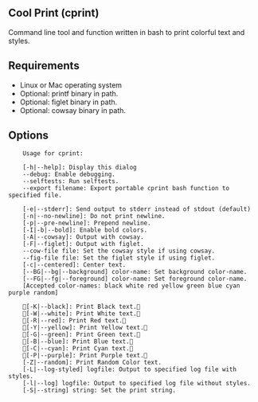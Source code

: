 ## Cool Print (cprint) ##
Command line tool and function written in bash to print colorful text and styles.

## Requirements ##

+ Linux or Mac operating system
+ Optional: printf binary in path.
+ Optional: figlet binary in path.
+ Optional: cowsay binary in path.

## Options ##
		Usage for cprint:

		[-h|--help]: Display this dialog
		--debug: Enable debugging.
		--selftests: Run selftests.
		--export filename: Export portable cprint bash function to specified file.

		[-e|--stderr]: Send output to stderr instead of stdout (default)
		[-n|--no-newline]: Do not print newline.
		[-p|--pre-newline]: Prepend newline.
		[-I|-b|--bold]: Enable bold colors.
		[-A|--cowsay]: Output with cowsay.
		[-F|--figlet]: Output with figlet.
		--cow-file file: Set the cowsay style if using cowsay.
		--fig-file file: Set the figlet style if using figlet.
		[-c|--centered]: Center text.
		[--BG|--bg|--background] color-name: Set background color-name.
		[--FG|--fg|--foreground] color-name: Set foreground color-name.
		[Accepted color-names: black white red yellow green blue cyan purple random]

		[-K|--black]: Print Black text.
		[-W|--white]: Print White text.
		[-R|--red]: Print Red text.
		[-Y|--yellow]: Print Yellow text.
		[-G|--green]: Print Green text.
		[-B|--blue]: Print Blue text.
		[-C|--cyan]: Print Cyan text.
		[-P|--purple]: Print Purple text.
		[-Z|--random]: Print Random Color text.
		[-L|--log-styled] logfile: Output to specified log file with styles.
		[-l|--log] logfile: Output to specified log file without styles.
		[-S|--string] string: Set the print string.
